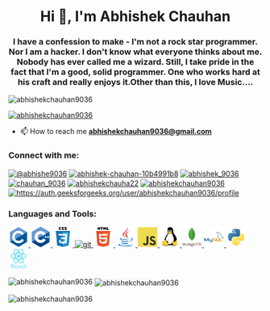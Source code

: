<h1 align="center">Hi 👋, I'm Abhishek Chauhan</h1>
<h3 align="center">I have a confession to make - I'm not a rock star programmer. Nor I am a hacker. I don't know what everyone thinks about me. Nobody has ever called me a wizard. Still, I take pride in the fact that I'm a good, solid programmer. One who works hard at his craft and really enjoys it.Other than this, I love Music....</h3>

<p align="left"> <img src="https://komarev.com/ghpvc/?username=abhishekchauhan9036&label=Profile%20views&color=0e75b6&style=flat" alt="abhishekchauhan9036" /> </p>

<p align="left"> <a href="https://github.com/ryo-ma/github-profile-trophy"><img src="https://github-profile-trophy.vercel.app/?username=abhishekchauhan9036" alt="abhishekchauhan9036" /></a> </p>



- 📫 How to reach me **abhishekchauhan9036@gmail.com**

<h3 align="left">Connect with me:</h3>
<p align="left">
<a href="https://twitter.com/@abhishe9036" target="blank"><img align="center" src="https://raw.githubusercontent.com/rahuldkjain/github-profile-readme-generator/master/src/images/icons/Social/twitter.svg" alt="@abhishe9036" height="30" width="40" /></a>
<a href="https://linkedin.com/in/abhishek-chauhan-10b4991b8" target="blank"><img align="center" src="https://raw.githubusercontent.com/rahuldkjain/github-profile-readme-generator/master/src/images/icons/Social/linked-in-alt.svg" alt="abhishek-chauhan-10b4991b8" height="30" width="40" /></a>
<a href="https://www.codechef.com/users/abhishek_9036" target="blank"><img align="center" src="https://cdn.jsdelivr.net/npm/simple-icons@3.1.0/icons/codechef.svg" alt="abhishek_9036" height="30" width="40" /></a>
<a href="https://www.codechef.com/users/chauhan_9036" target="blank"><img align="center" src="https://cdn.jsdelivr.net/npm/simple-icons@3.1.0/icons/codechef.svg" alt="chauhan_9036" height="30" width="40" /></a>
<a href="https://www.hackerrank.com/abhishekchauha22" target="blank"><img align="center" src="https://raw.githubusercontent.com/rahuldkjain/github-profile-readme-generator/master/src/images/icons/Social/hackerrank.svg" alt="abhishekchauha22" height="30" width="40" /></a>
<a href="https://www.leetcode.com/abhishekchauhan9036" target="blank"><img align="center" src="https://raw.githubusercontent.com/rahuldkjain/github-profile-readme-generator/master/src/images/icons/Social/leet-code.svg" alt="abhishekchauhan9036" height="30" width="40" /></a>
<a href="https://auth.geeksforgeeks.org/user/abhishekchauhan9036/profile" target="blank"><img align="center" src="https://raw.githubusercontent.com/rahuldkjain/github-profile-readme-generator/master/src/images/icons/Social/geeks-for-geeks.svg" alt="https://auth.geeksforgeeks.org/user/abhishekchauhan9036/profile" height="30" width="40" /></a>
</p>

<h3 align="left">Languages and Tools:</h3>
<p align="left"> <a href="https://www.cprogramming.com/" target="_blank" rel="noreferrer"> <img src="https://raw.githubusercontent.com/devicons/devicon/master/icons/c/c-original.svg" alt="c" width="40" height="40"/> </a> <a href="https://www.w3schools.com/cpp/" target="_blank" rel="noreferrer"> <img src="https://raw.githubusercontent.com/devicons/devicon/master/icons/cplusplus/cplusplus-original.svg" alt="cplusplus" width="40" height="40"/> </a> <a href="https://www.w3schools.com/css/" target="_blank" rel="noreferrer"> <img src="https://raw.githubusercontent.com/devicons/devicon/master/icons/css3/css3-original-wordmark.svg" alt="css3" width="40" height="40"/> </a> <a href="https://git-scm.com/" target="_blank" rel="noreferrer"> <img src="https://www.vectorlogo.zone/logos/git-scm/git-scm-icon.svg" alt="git" width="40" height="40"/> </a> <a href="https://www.w3.org/html/" target="_blank" rel="noreferrer"> <img src="https://raw.githubusercontent.com/devicons/devicon/master/icons/html5/html5-original-wordmark.svg" alt="html5" width="40" height="40"/> </a> <a href="https://www.java.com" target="_blank" rel="noreferrer"> <img src="https://raw.githubusercontent.com/devicons/devicon/master/icons/java/java-original.svg" alt="java" width="40" height="40"/> </a> <a href="https://developer.mozilla.org/en-US/docs/Web/JavaScript" target="_blank" rel="noreferrer"> <img src="https://raw.githubusercontent.com/devicons/devicon/master/icons/javascript/javascript-original.svg" alt="javascript" width="40" height="40"/> </a> <a href="https://www.linux.org/" target="_blank" rel="noreferrer"> <img src="https://raw.githubusercontent.com/devicons/devicon/master/icons/linux/linux-original.svg" alt="linux" width="40" height="40"/> </a> <a href="https://www.mongodb.com/" target="_blank" rel="noreferrer"> <img src="https://raw.githubusercontent.com/devicons/devicon/master/icons/mongodb/mongodb-original-wordmark.svg" alt="mongodb" width="40" height="40"/> </a> <a href="https://www.mysql.com/" target="_blank" rel="noreferrer"> <img src="https://raw.githubusercontent.com/devicons/devicon/master/icons/mysql/mysql-original-wordmark.svg" alt="mysql" width="40" height="40"/> </a> <a href="https://www.python.org" target="_blank" rel="noreferrer"> <img src="https://raw.githubusercontent.com/devicons/devicon/master/icons/python/python-original.svg" alt="python" width="40" height="40"/> </a> <a href="https://reactjs.org/" target="_blank" rel="noreferrer"> <img src="https://raw.githubusercontent.com/devicons/devicon/master/icons/react/react-original-wordmark.svg" alt="react" width="40" height="40"/> </a> </p>

<p><img align="left" src="https://github-readme-stats.vercel.app/api/top-langs?username=abhishekchauhan9036&show_icons=true&locale=en&layout=compact" alt="abhishekchauhan9036" /></p>

<p>&nbsp;<img align="center" src="https://github-readme-stats.vercel.app/api?username=abhishekchauhan9036&show_icons=true&locale=en" alt="abhishekchauhan9036" /></p>

<p><img align="center" src="https://github-readme-streak-stats.herokuapp.com/?user=abhishekchauhan9036&" alt="abhishekchauhan9036" /></p>

